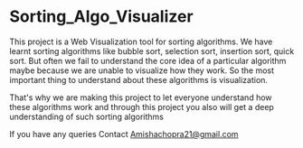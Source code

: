 # Sorting_Algo_Visualizer

This project is a Web Visualization tool for sorting algorithms.
We have learnt sorting algorithms like bubble sort, selection sort, insertion sort, quick sort. But often we fail to understand the core idea of a particular algorithm maybe because we are unable to visualize how they work. So the most important thing to understand about these algorithms is visualization.

That's why we are making this project to let everyone understand how these algorithms work and through this project you also will get a deep understanding of such sorting algorithms

If you have any queries 
Contact Amishachopra21@gmail.com